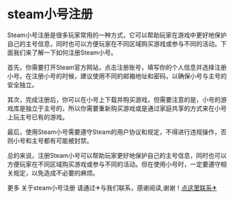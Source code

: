 # steam小号注册

Steam小号注册是很多玩家常用的一种方式，它可以帮助玩家在游戏中更好地保护自己的主号信息，同时也可以方便玩家在不同区域购买游戏或参与不同的活动。下面我们来了解一下如何注册Steam小号。

首先，你需要打开Steam官方网站，点击注册账号，填写你的个人信息并选择注册小号。在注册小号的时候，建议使用不同的邮箱地址和密码，以确保小号与主号的安全独立。

其次，完成注册后，你可以在小号上下载并购买游戏，但需要注意的是，小号的游戏库是独立于主号的，所以你需要重新购买游戏或是通过家庭共享的方式来在小号上玩主号已有的游戏。

最后，使用Steam小号需要遵守Steam的用户协议和规定，不得进行违规操作，否则小号和主号都有可能被封禁。

总的来说，注册Steam小号可以帮助玩家更好地保护自己的主号信息，同时也可以方便玩家在不同区域购买游戏或参与不同的活动。但在使用小号时，一定要遵守相关规定，以免造成不必要的麻烦。

更多 关于steam小号注册 请通过✈与我们联系，感谢阅读,谢谢！[点这里联系✈](https://w.k02.cc)